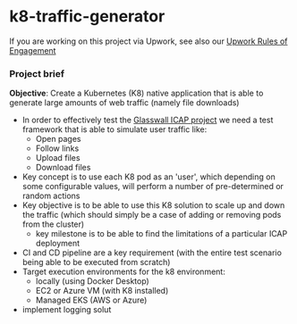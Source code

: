 # k8-traffic-generator

If you are working on this project via Upwork, see also our [Upwork Rules of Engagement](https://github.com/filetrust/Open-Source/blob/master/upwork/rules-of-engagement.md)

### Project brief

**Objective**: Create a Kubernetes (K8) native application that is able to generate large amounts of web traffic (namely file downloads)

- In order to effectively test the [Glasswall ICAP project](https://github.com/filetrust/program-icap) we need a test framework that is able to simulate user traffic like:
  - Open pages
  - Follow links
  - Upload files
  - Download files
- Key concept is to use each K8 pod as an 'user', which depending on some configurable values, will perform a number of pre-determined or random actions
- Key objective is to be able to use this K8 solution to scale up and down the traffic (which should simply be a case of adding or removing pods from the cluster)
  - key milestone is to be able to find the limitations of a particular ICAP deployment
- CI and CD pipeline are a key requirement (with the entire test scenario being able to be executed from scratch)
- Target execution environments for the k8 environment:
  - locally (using Docker Desktop)
  - EC2 or Azure VM (with K8 installed)
  - Managed EKS (AWS or Azure)
- implement logging solut
